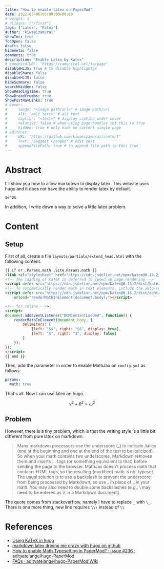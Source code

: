 ```yaml
---
title: "How to enable latex on PaperMod"
date: 2022-03-06T00:00:00+00:00
# weight: 1
# aliases: ["/first"]
tags: ["Latex", "Katex"]
author: "kiwamizamurai"
showToc: true
TocOpen: false
draft: false
hidemeta: false
comments: true
description: "Enable Latex by Katex"
# canonicalURL: "https://canonical.url/to/page"
disableHLJS: true # to disable highlightjs
disableShare: false
disableHLJS: false
hideSummary: false
searchHidden: false
ShowReadingTime: true
ShowBreadCrumbs: true
ShowPostNavLinks: true
# cover:
#     image: "<image path/url>" # image path/url
#     alt: "<alt text>" # alt text
#     caption: "<text>" # display caption under cover
#     relative: false # when using page bundles set this to true
#     hidden: true # only hide on current single page
# editPost:
#     URL: "https://github.com/kiwamizamurai/content"
#     Text: "Suggest Changes" # edit text
#     appendFilePath: true # to append file path to Edit link
---
```



# Abstract

I'll show you how to allow markdown to display latex. This website uses hugo and it does not have the ability to render latex by default.

`$e^2$`

In addition, I write down a way to solve a little latex problem.

# Content

## Setup

First of all, create a file `layouts/partials/extend_head.html` with the following content.

```html
{{ if or .Params.math .Site.Params.math }}
<link rel="stylesheet" href="https://cdn.jsdelivr.net/npm/katex@0.15.2/dist/katex.min.css" integrity="sha384-MlJdn/WNKDGXveldHDdyRP1R4CTHr3FeuDNfhsLPYrq2t0UBkUdK2jyTnXPEK1NQ" crossorigin="anonymous">
<!-- The loading of KaTeX is deferred to speed up page rendering -->
<script defer src="https://cdn.jsdelivr.net/npm/katex@0.15.2/dist/katex.min.js" integrity="sha384-VQ8d8WVFw0yHhCk5E8I86oOhv48xLpnDZx5T9GogA/Y84DcCKWXDmSDfn13bzFZY" crossorigin="anonymous"></script>
<!-- To automatically render math in text elements, include the auto-render extension: -->
<script defer src="https://cdn.jsdelivr.net/npm/katex@0.15.2/dist/contrib/auto-render.min.js" integrity="sha384-+XBljXPPiv+OzfbB3cVmLHf4hdUFHlWNZN5spNQ7rmHTXpd7WvJum6fIACpNNfIR" crossorigin="anonymous"
    onload="renderMathInElement(document.body);"></script>

<!-- for inline -->>
<script>
document.addEventListener("DOMContentLoaded", function() {
    renderMathInElement(document.body, {
        delimiters: [
            {left: "$$", right: "$$", display: true},
            {left: "$", right: "$", display: false}
        ]
    });
});
</script>
{{ end }}
```

Then, add the parameter in order to enable MathJax on `config.yml` as follows:

```yml
params:
  math: true
```

That's all. Now I can use latex on hugo.

$$  \gamma^2+\theta^2=\omega^2 $$

## Problem

However, there is a tiny problem, which is that the writing style is a little bit different from pure latex on markdown.

> Many markdown processors use the underscore (_) to indicate italics (one at the beginning and one at the end of the text to be italicized). So when your math contains two underscores, Markdown removes them and inserts <em>...</em> tags (or something equivalent to that) before sending the page to the browser. MathJax doesn't process math that contains HTML tags, so the resulting (modified) math is not typeset.
> The usual solution is to use a backslash to prevent the underscore from being processed by Markdown, so use \_ in place of _ in your math. You may also need to double some backslashes (e.g., \\ may need to be entered as \\\\ in a Markdown document).

The quote comes from stackoverflow, namely I have to replace `_` with `\_`. There is one more thing, new line requires `\\\` instead of `\\`


# References

- [Using KaTeX in hugo](https://rkilingr.me/posts/katex-hugo/)
- [markdown latex driving me crazy with hugo on github](https://stackoverflow.com/questions/53587872/markdown-latex-driving-me-crazy-with-hugo-on-github)
- [How to enable Math Typesetting in PaperMod? · Issue #236 · adityatelange/hugo-PaperMod](https://github.com/adityatelange/hugo-PaperMod/issues/236)
- [FAQs · adityatelange/hugo-PaperMod Wiki](https://github.com/adityatelange/hugo-PaperMod/wiki/FAQs#custom-head--footer)